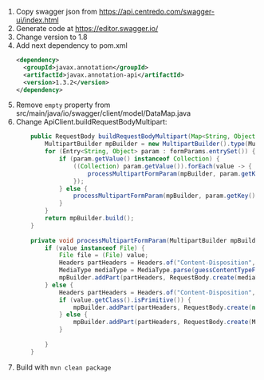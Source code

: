 1. Copy swagger json from https://api.centredo.com/swagger-ui/index.html
2. Generate code at https://editor.swagger.io/
3. Change version to 1.8
4. Add next dependency to pom.xml
    ```xml
    <dependency>
      <groupId>javax.annotation</groupId>
      <artifactId>javax.annotation-api</artifactId>
      <version>1.3.2</version>
    </dependency>
   ```
5. Remove `empty` property from src/main/java/io/swagger/client/model/DataMap.java
6. Change ApiClient.buildRequestBodyMultipart:
   ```java
       public RequestBody buildRequestBodyMultipart(Map<String, Object> formParams) {
           MultipartBuilder mpBuilder = new MultipartBuilder().type(MultipartBuilder.FORM);
           for (Entry<String, Object> param : formParams.entrySet()) {
               if (param.getValue() instanceof Collection) {
                   ((Collection) param.getValue()).forEach(value -> {
                       processMultipartFormParam(mpBuilder, param.getKey(), value);
                   });
               } else {
                   processMultipartFormParam(mpBuilder, param.getKey(), param.getValue());
               }
           }
           return mpBuilder.build();
       }
      
       private void processMultipartFormParam(MultipartBuilder mpBuilder, String key, Object value) {
           if (value instanceof File) {
               File file = (File) value;
               Headers partHeaders = Headers.of("Content-Disposition", "form-data; name=\"" + key + "\"; filename=\"" + file.getName() + "\"");
               MediaType mediaType = MediaType.parse(guessContentTypeFromFile(file));
               mpBuilder.addPart(partHeaders, RequestBody.create(mediaType, file));
           } else {
               Headers partHeaders = Headers.of("Content-Disposition", "form-data; name=\"" + key + "\"");
               if (value.getClass().isPrimitive()) {
                   mpBuilder.addPart(partHeaders, RequestBody.create(null, parameterToString(value)));
               } else {
                   mpBuilder.addPart(partHeaders, RequestBody.create(MediaType.parse("application/json"), json.serialize(value)));
               }
      
           }
       }
   ```
7. Build with `mvn clean package`
